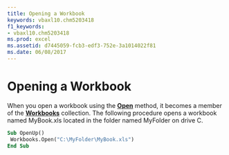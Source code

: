 ```yaml
---
title: Opening a Workbook
keywords: vbaxl10.chm5203418
f1_keywords:
- vbaxl10.chm5203418
ms.prod: excel
ms.assetid: d7445059-fcb3-edf3-752e-3a1014022f81
ms.date: 06/08/2017
---
```



# Opening a Workbook

When you open a workbook using the **[Open](workbooks-open-method-excel.md)** method, it becomes a member of the **[Workbooks](workbooks-object-excel.md)** collection. The following procedure opens a workbook named MyBook.xls located in the folder named MyFolder on drive C.


```vb
Sub OpenUp() 
 Workbooks.Open("C:\MyFolder\MyBook.xls") 
End Sub
```


